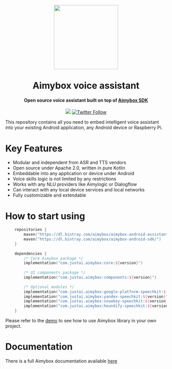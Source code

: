<h1 align="center">
    <br>
    <a href="https://aimybox.com"><img src="https://app.aimybox.com/assets/images/aimybox.png"
                                                                    height="200"></a>
    <br><br>
    Aimybox voice assistant
</h1>

<h4 align="center">Open source voice assistant built on top of <a href="https://github.com/aimybox/aimybox-android-sdk">Aimybox SDK</a></h4>

<p align="center">
    <a href="https://gitter.im/aimybox/community"><img src="https://badges.gitter.im/amitmerchant1990/electron-markdownify.svg"></a>
    <a href="https://twitter.com/intent/follow?screen_name=aimybox"><img alt="Twitter Follow" src="https://img.shields.io/twitter/follow/aimybox.svg?label=Follow%20on%20Twitter&style=popout"></a>
</p>

This repository contains all you need to embed intelligent voice assistant into your existing Android application, any Android device or Raspberry Pi.

# Key Features

* Modular and independent from ASR and TTS vendors
* Open source under Apache 2.0, written in pure Kotlin
* Embeddable into any application or device under Android
* Voice skills logic is not limited by any restrictions
* Works with any NLU providers like Aimylogic or Dialogflow
* Can interact with any local device services and local networks
* Fully customizable and extendable

# How to start using

```kotlin
    repositories {
        maven("https://dl.bintray.com/aimybox/aimybox-android-assistant/")
        maven("https://dl.bintray.com/aimybox/aimybox-android-sdk/")
    }
    
    dependencies {
        /* Core Aimybox package */
        implementation("com.justai.aimybox:core:${version}")
        
        /* UI components package */
        implementation("com.justai.aimybox:components:${version}")
        
        /* Optional modules */
        implementation("com.justai.aimybox:google-platform-speechkit:${version}")
        implementation("com.justai.aimybox:yandex-speechkit:${version}")
        implementation("com.justai.aimybox:snowboy-speechkit:${version}")
        implementation("com.justai.aimybox:houndify-speechkit:${version}")
    }
```

Please refer to the [demo](https://github.com/aimybox/aimybox-android-assistant/tree/master/demo) to see how to use Aimybox library in your own project.

# Documentation

There is a full Aimybox documentation available [here](https://help.aimybox.com)
